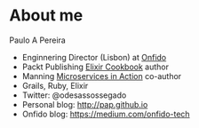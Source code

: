 # About me

Paulo A Pereira

- Enginnering Director (Lisbon) at [Onfido](onfido.com)
- Packt Publishing [Elixir Cookbook](https://www.packtpub.com/application-development/elixir-cookbook) author
- Manning [Microservices in Action](https://www.manning.com/books/microservices-in-action) co-author
- Grails, Ruby, Elixir
- Twitter: @odesassossegado
- Personal blog: <http://pap.github.io>
- Onfido blog: <https://medium.com/onfido-tech>


